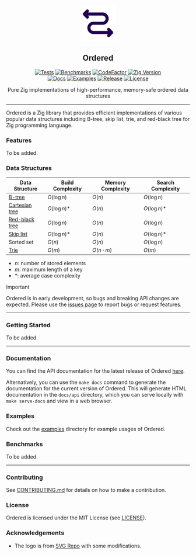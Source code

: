 <div align="center">
  <picture>
    <img alt="Ordered Logo" src="logo.svg" height="20%" width="20%">
  </picture>
<br>

<h2>Ordered</h2>

[![Tests](https://img.shields.io/github/actions/workflow/status/CogitatorTech/ordered/tests.yml?label=tests&style=flat&labelColor=282c34&logo=github)](https://github.com/CogitatorTech/ordered/actions/workflows/tests.yml)
[![Benchmarks](https://img.shields.io/github/actions/workflow/status/CogitatorTech/ordered/benches.yml?label=benchmarks&style=flat&labelColor=282c34&logo=github)](https://github.com/CogitatorTech/ordered/actions/workflows/benches.yml)
[![CodeFactor](https://img.shields.io/codefactor/grade/github/CogitatorTech/ordered?label=quality&style=flat&labelColor=282c34&logo=codefactor)](https://www.codefactor.io/repository/github/CogitatorTech/ordered)
[![Zig Version](https://img.shields.io/badge/Zig-0.15.2-orange?logo=zig&labelColor=282c34)](https://ziglang.org/download/)
<br>
[![Docs](https://img.shields.io/badge/docs-view-blue?style=flat&labelColor=282c34&logo=read-the-docs)](https://CogitatorTech.github.io/ordered/)
[![Examples](https://img.shields.io/badge/examples-view-green?style=flat&labelColor=282c34&logo=zig)](https://github.com/CogitatorTech/ordered/tree/main/examples)
[![Release](https://img.shields.io/github/release/CogitatorTech/ordered.svg?label=release&style=flat&labelColor=282c34&logo=github)](https://github.com/CogitatorTech/ordered/releases/latest)
[![License](https://img.shields.io/badge/license-MIT-007ec6?label=license&style=flat&labelColor=282c34&logo=open-source-initiative)](https://github.com/CogitatorTech/ordered/blob/main/LICENSE)

Pure Zig implementations of high-performance, memory-safe ordered data structures

</div>

---

Ordered is a Zig library that provides efficient implementations of various popular data structures including
B-tree, skip list, trie, and red-black tree for Zig programming language.

### Features

To be added.

### Data Structures

| Data Structure                                                         | Build Complexity | Memory Complexity | Search Complexity |  
|------------------------------------------------------------------------|------------------|-------------------|-------------------|
| [B-tree](https://en.wikipedia.org/wiki/B-tree)                         | $O(\log n)$      | $O(n)$            | $O(\log n)$       |  
| [Cartesian tree](https://en.wikipedia.org/wiki/Cartesian_tree)         | $O(\log n)$\*    | $O(n)$            | $O(\log n)$\*     |  
| [Red-black tree](https://en.wikipedia.org/wiki/Red%E2%80%93black_tree) | $O(\log n)$      | $O(n)$            | $O(\log n)$       |  
| [Skip list](https://en.wikipedia.org/wiki/Skip_list)                   | $O(\log n)$\*    | $O(n)$            | $O(\log n)$\*     |  
| Sorted set                                                             | $O(n)$           | $O(n)$            | $O(\log n)$       |
| [Trie](https://en.wikipedia.org/wiki/Trie)                             | $O(m)$           | $O(n \cdot m)$    | $O(m)$            |  

- $n$: number of stored elements
- $m$: maximum length of a key
- \*: average case complexity

> [!IMPORTANT]
> Ordered is in early development, so bugs and breaking API changes are expected.
> Please use the [issues page](https://github.com/CogitatorTech/ordered/issues) to report bugs or request features.

---

### Getting Started

To be added.

---

### Documentation

You can find the API documentation for the latest release of Ordered [here](https://CogitatorTech.github.io/ordered/).

Alternatively, you can use the `make docs` command to generate the documentation for the current version of Ordered.
This will generate HTML documentation in the `docs/api` directory, which you can serve locally with `make serve-docs`
and view in a web browser.

### Examples

Check out the [examples](examples) directory for example usages of Ordered.

### Benchmarks

To be added.

---

### Contributing

See [CONTRIBUTING.md](CONTRIBUTING.md) for details on how to make a contribution.

### License

Ordered is licensed under the MIT License (see [LICENSE](LICENSE)).

### Acknowledgements

* The logo is from [SVG Repo](https://www.svgrepo.com/svg/469537/zig-zag-left-right-arrow) with some modifications.
